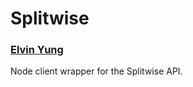 # Splitwise
### [Elvin Yung](https://github.com/elvinyung)

Node client wrapper for the Splitwise API.
